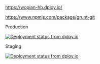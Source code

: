 https://wopian-hb.dploy.io/

https://www.npmjs.com/package/grunt-git

 Production

 [![Deployment status from dploy.io](https://wopian-hb.dploy.io/badge/13023223963004/19496.png)](https://wopian-hb.dploy.io)

 Staging

 [![Deployment status from dploy.io](https://wopian-hb.dploy.io/badge/13023223963004/19495.png)](https://wopian-hb.dploy.io)
